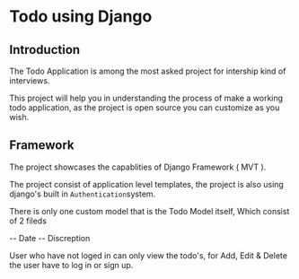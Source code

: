 # Todo using Django
## Introduction
The Todo Application is among the most asked project for intership kind of interviews.

This project will help you in understanding the process of make a working todo application, as the project is open source you can customize as you wish.

## Framework
The project showcases the capablities of Django Framework ( MVT ). 

The project consist of application level templates, the project is also using django's built in `Authentication`system. 

There is only one custom model that is the Todo Model itself, Which consist of 2 fileds 

-- Date 
-- Discreption 

User who have not loged in can only view the todo's, for Add, Edit & Delete the user have to log in or sign up.
